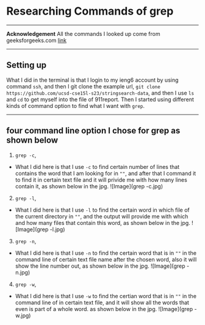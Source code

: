 # Researching Commands of grep
---

**Acknowledgement**
All the commands I looked up come from geeksforgeeks.com [link](https://www.geeksforgeeks.org/grep-command-in-unixlinux/)

---

## Setting up
What I did in the terminal is that I login to my ieng6 account by using command `ssh`, and then I git clone the example url, `git clone https://github.com/ucsd-cse15l-s23/stringsearch-data`, and then I use `ls` and `cd` to get myself into the file of 911report. Then I started using different kinds of command option to find what I want with `grep`.

---

## four command line option I chose for grep as shown below
1. `grep -c`, 
* What I did here is that I use `-c` to find certain number of lines that contains the word that I am looking for in `""`, and after that I command it to find it in certain text file and it will privide me with how many lines contain it, as shown below in the jpg.
![Image](grep -c.jpg)
2. `grep -l`,
* What I did here is that I use `-l` to find the certain word in which file of the current directory in `""`, and the output will provide me with which and how many files that contain this word, as shown below in the jpg. 
![Image](grep -l.jpg)
3. `grep -n`,
* What I did here is that I use `-n` to find the certain word that is in `""` in the command line of certain text file name after the chosen word, also it will show the line number out, as shown below in the jpg.
![Image](grep -n.jpg)
4. `grep -w`, 
* What I did here is that I use `-w` to find the certian word that is in `""` in the command line of in certain text file, and it will show all the words that even is part of a whole word. as shown below in the jpg.
![Image](grep -w.jpg)
